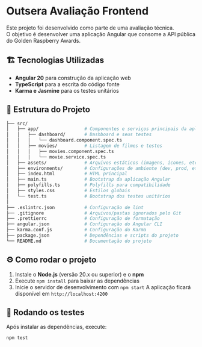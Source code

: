 # Outsera Avaliação Frontend

Este projeto foi desenvolvido como parte de uma avaliação técnica.  
O objetivo é desenvolver uma aplicação Angular que consome a API pública do Golden Raspberry Awards.

## 🏗️ Tecnologias Utilizadas

- **Angular 20** para construção da aplicação web
- **TypeScript** para a escrita do código fonte
- **Karma e Jasmine** para os testes unitários

## 📂 Estrutura do Projeto
```bash
├── src/
│   ├── app/                 # Componentes e serviços principais da aplicação
│   │   ├── dashboard/       # Dashboard e seus testes
│   │   │   └── dashboard.component.spec.ts
│   │   ├── movies/          # Listagem de filmes e testes
│   │   │   ├── movies.component.spec.ts
│   │   │   └── movie.service.spec.ts
│   ├── assets/              # Arquivos estáticos (imagens, ícones, etc)
│   ├── environments/        # Configurações de ambiente (dev, prod, etc)
│   ├── index.html           # HTML principal
│   ├── main.ts              # Bootstrap da aplicação Angular
│   ├── polyfills.ts         # Polyfills para compatibilidade
│   ├── styles.css           # Estilos globais
│   └── test.ts              # Bootstrap dos testes unitários
│
├── .eslintrc.json           # Configuração de lint
├── .gitignore               # Arquivos/pastas ignorados pelo Git
├── .prettierrc              # Configuração de formatação
├── angular.json             # Configuração do Angular CLI
├── karma.conf.js            # Configuração do Karma
├── package.json             # Dependências e scripts do projeto
└── README.md                # Documentação do projeto
```

## ⚙️ Como rodar o projeto

1. Instale o **Node.js** (versão 20.x ou superior) e o **npm**
2. Execute `npm install` para baixar as dependências
3. Inicie o servidor de desenvolvimento com `npm start`
   A aplicação ficará disponível em `http://localhost:4200`

## 🧪 Rodando os testes

Após instalar as dependências, execute:

```bash
npm test
```